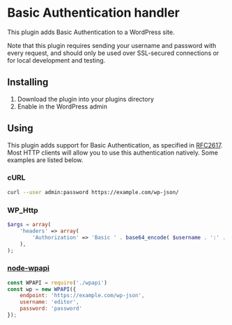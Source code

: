 # Basic Authentication handler
This plugin adds Basic Authentication to a WordPress site.

Note that this plugin requires sending your username and password with every
request, and should only be used over SSL-secured connections or for local
development and testing.

## Installing
1. Download the plugin into your plugins directory
2. Enable in the WordPress admin

## Using
This plugin adds support for Basic Authentication, as specified in [RFC2617][].
Most HTTP clients will allow you to use this authentication natively. Some
examples are listed below.

### cURL

```sh
curl --user admin:password https://example.com/wp-json/
```

### WP_Http

```php
$args = array(
	'headers' => array(
		'Authorization' => 'Basic ' . base64_encode( $username . ':' . $password ),
	),
);
```

### [node-wpapi][]

```js
const WPAPI = require('./wpapi')
const wp = new WPAPI({
    endpoint: 'https://example.com/wp-json',
    username: 'editor',
    password: 'password'
});
```

[oauth]: https://github.com/WP-API/OAuth1
[RFC2617]: https://tools.ietf.org/html/rfc2617
[node-wpapi]: http://wp-api.org/node-wpapi/
